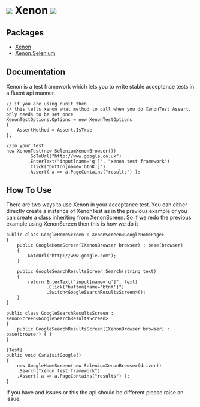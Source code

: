 

![](http://i60.tinypic.com/148er6d.png) Xenon <a href="http://buildserver.spawtz.com:8000/viewType.html?buildTypeId=Xenon_Build&guest=1"><img src="http://buildserver.spawtz.com:8000/app/rest/builds/buildType:(id:Xenon_Build)/statusIcon"/></a>
=====

Packages
-------------
- [Xenon](https://www.nuget.org/packages/Xenon)
- [Xenon.Selenium](https://www.nuget.org/packages/Xenon.Selenium)

Documentation
-------------
Xenon is a test framework which lets you to write stable acceptance tests in a fluent api manner.

    // if you are using nunit then 
    // this tells xenon what method to call when you do XenonTest.Assert, only needs to be set once
	XenonTestOptions.Options = new XenonTestOptions
	{
		AssertMethod = Assert.IsTrue
	};
			
    //In your test
    new XenonTest(new SeleniumXenonBrowser())
            .GoToUrl("http://www.google.co.uk")
            .EnterText("input[name='q']", "xenon test framework")
            .Click("button[name='btnK']")
            .Assert( a => a.PageContains("results") );
            
How To Use
---------------

There are two ways to use Xenon in your acceptance test. You can either directly create a instance of XenonTest as in the previous example or you can create a class inheriting from XenonScreen. So if we redo the previous example using XenonScreen then this is how we do it

	public class GoogleHomeScreen : XenonScreen<GoogleHomePage>
	{
		public GoogleHomeScreen(IXenonBrowser browser) : base(browser)
		{
			GotoUrl("http://www.google.com");
		}
	
		public GoogleSearchResultsScreen Search(string text)
		{
			return EnterText("input[name='q']", text)
			       .Click("button[name='btnK']")
			       .Switch<GoogleSearchResultsScreen>();
		}
	}
	
	public class GoogleSearchResultsScreen : XenonScreen<GoogleSearchResultsScreen>
	{
		public GoogleSearchResultsScreen(IXenonBrowser browser) : base(browser) { }
	}
	
	[Test]
	public void CanVisitGoogle()
	{
		new GoogleHomeScreen(new SeleniumXenonBrowser(driver))
		.Search("xenon test framework")
		.Assert( a => a.PageContains("results") );
	}


If you have and issues or this the api should be different please raise an issue.
